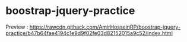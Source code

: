# boostrap-jquery-practice
Preview : https://rawcdn.githack.com/AmirHosseinRP/boostrap-jquery-practice/b47b64fae4194c1e9d9f02fe03d82152015a9c52/index.html
